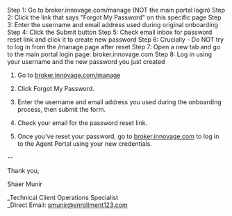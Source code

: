 
  Step 1: Go to broker.innovage.com/manage (NOT the main portal login)
  Step 2: Click the link that says "Forgot My Password" on this specific page
  Step 3: Enter the username and email address used during original onboarding
  Step 4: Click the Submit button
  Step 5: Check email inbox for password reset link and click it to create new password
  Step 6: Crucially - Do NOT try to log in from the /manage page after reset
  Step 7: Open a new tab and go to the main portal login page: broker.innovage.com
  Step 8: Log in using your username and the new password you just created

1. Go to [broker.innovage.com/manage](http://broker.innovage.com/manage "http://broker.innovage.com/manage") 

2. Click Forgot My Password.

3. Enter the username and email address you used during the onboarding process, then submit the form.

4. Check your email for the password reset link.

5. Once you’ve reset your password, go to [broker.innovage.com](http://broker.innovage.com/ "http://broker.innovage.com/") to log in to the Agent Portal using your new credentials.

-- 

Thank you, 

Shaer Munir

_Technical Client Operations Specialist  
_Direct Email: [smunir@enrollment123.com](mailto:landrews@enrollment123.com "mailto:landrews@enrollment123.com")
